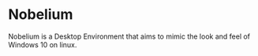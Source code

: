 # Nobelium
Nobelium is a Desktop Environment that aims to mimic the look and feel of Windows 10 on linux.
